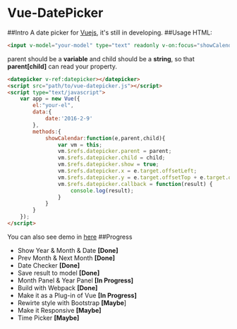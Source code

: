 # Vue-DatePicker
##Intro
A date picker for [Vuejs](https://github.com/vuejs/vue/ "Vue"), it's still in developing.
##Usage
HTML:
```html
<input v-model="your-model" type="text" readonly v-on:focus="showCalendar($event,parent,'child')">
```
parent should be a __variable__ and child should be a __string__, so that __parent[child]__ can read your property.

```html
<datepicker v-ref:datepicker></datepicker>
<script src="path/to/vue-datepicker.js"></script>
<script type="text/javascript">
	var app = new Vue({
		el:"your-el",
		data:{
			date:'2016-2-9'
		},
		methods:{
			showCalendar:function(e,parent,child){
				var vm = this;
				vm.$refs.datepicker.parent = parent;
				vm.$refs.datepicker.child = child;
				vm.$refs.datepicker.show = true;
				vm.$refs.datepicker.x = e.target.offsetLeft;
				vm.$refs.datepicker.y = e.target.offsetTop + e.target.offsetHeight + 10;
				vm.$refs.datepicker.callback = function(result) {
					console.log(result);
				}
			}
		}
	});
</script>
```
You can also see demo in [here](https://github.com/galenyuan/vue-datepicker/tree/master/demo "Demo")
##Progress
- Show Year & Month & Date __[Done]__
- Prev Month & Next Month __[Done]__
- Date Checker __[Done]__
- Save result to model __[Done]__
- Month Panel & Year Panel __[In Progress]__
- Build with Webpack __[Done]__
- Make it as a Plug-in of Vue __[In Progress]__
- Rewirte style with Bootstrap __[Maybe__]
- Make it Responsive __[Maybe]__
- Time Picker __[Maybe]__
